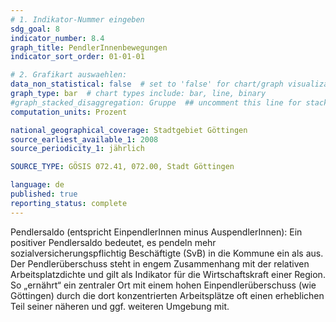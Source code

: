 ```yaml
---
# 1. Indikator-Nummer eingeben 
sdg_goal: 8
indicator_number: 8.4
graph_title: PendlerInnenbewegungen
indicator_sort_order: 01-01-01

# 2. Grafikart auswaehlen: 
data_non_statistical: false  # set to 'false' for chart/graph visualization 
graph_type: bar  # chart types include: bar, line, binary 
#graph_stacked_disaggregation: Gruppe  ## uncomment this line for stacked bars. eplace 'Geschlecht' with the field of aggregation. 
computation_units: Prozent

national_geographical_coverage: Stadtgebiet Göttingen
source_earliest_available_1: 2008
source_periodicity_1: jährlich

SOURCE_TYPE: GÖSIS 072.41, 072.00, Stadt Göttingen

language: de   
published: true 
reporting_status: complete
---
```

Pendlersaldo (entspricht EinpendlerInnen minus AuspendlerInnen):  Ein positiver Pendlersaldo bedeutet, es pendeln mehr sozialversicherungspflichtig Beschäftigte (SvB) in die Kommune ein als aus. Der Pendlerüberschuss steht in engem Zusammenhang mit der relativen Arbeitsplatzdichte und gilt als Indikator für die Wirtschaftskraft einer Region. So „ernährt“ ein zentraler Ort mit einem hohen Einpendlerüberschuss (wie Göttingen) durch die dort konzentrierten Arbeitsplätze oft einen erheblichen Teil seiner näheren und ggf. weiteren Umgebung mit.
